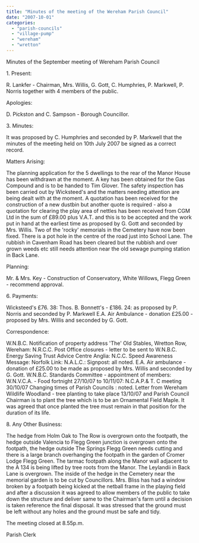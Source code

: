 ```yaml
---
title: "Minutes of the meeting of the Wereham Parish Council"
date: "2007-10-01"
categories: 
  - "parish-councils"
  - "village-pump"
  - "wereham"
  - "wretton"
---
```


Minutes of the September meeting of Wereham Parish Council

1\. Present:

R. Lankfer - Chairman, Mrs. Willis, G. Gott, C. Humphries, P. Markwell, P. Norris together with 4 members of the public.

Apologies:

D. Pickston and C. Sampson - Borough Councillor.

3\. Minutes:

It was proposed by C. Humphries and seconded by P. Markwell that the minutes of the meeting held on 10th July 2007 be signed as a correct record.

Matters Arising:

The planning application for the 5 dwellings to the rear of the Manor House has been withdrawn at the moment. A key has been obtained for the Gas Compound and is to be handed to Tim Glover. The safety inspection has been carried out by Wicksteed's and the matters needing attention are being dealt with at the moment. A quotation has been received for the construction of a new dustbin but another quote is required - also a quotation for clearing the play area of nettles has been received from CGM Ltd in the sum of £89.00 plus V.A.T. and this is to be accepted and the work put in hand at the earliest time as proposed by G. Gott and seconded by Mrs. Willis. Two of the 'rocky' memorials in the Cemetery have now been fixed. There is a pot hole in the centre of the road just into School Lane. The rubbish in Cavenham Road has been cleared but the rubbish and over grown weeds etc still needs attention near the old sewage pumping station in Back Lane.

Planning:

Mr. & Mrs. Key - Construction of Conservatory, White Willows, Flegg Green - recommend approval.

6\. Payments:

Wicksteed's £76. 38: Thos. B. Bonnett's - £186. 24: as proposed by P. Norris and seconded by P. Markwell E.A. Air Ambulance - donation £25.00 - proposed by Mrs. Willis and seconded by G. Gott.

Correspondence:

W.N.B.C. Notification of property address 'The' Old Stables, Wretton Row, Wereham: N.R.C.C. Post Office closures - letter to be sent to W.N.B.C. Energy Saving Trust Advice Centre Anglia: N.C.C. Speed Awareness Message: Norfolk Link: N.A.L.C.: Signpost: all noted. E.A. Air ambulance - donation of £25.00 to be made as proposed by Mrs. Willis and seconded by G. Gott. W.N.B.C. Standards Committee - appointment of members: W.N.V.C.A. - Food fortnight 27/10/07 to 10/11/07: N.C.A.P.& T. C meeting 30/10/07 Changing times of Parish Councils : noted. Letter from Wereham Wildlife Woodland - tree planting to take place 13/10/07 and Parish Council Chairman is to plant the tree which is to be an Ornamental Field Maple. It was agreed that once planted the tree must remain in that position for the duration of its life.

8\. Any Other Business:

The hedge from Holm Oak to The Row is overgrown onto the footpath, the hedge outside Valencia to Flegg Green junction is overgrown onto the footpath, the hedge outside The Springs Flegg Green needs cutting and there is a large branch overhanging the footpath in the garden of Cromer Lodge Flegg Green. The tarmac footpath along the Manor wall adjacent to the A 134 is being lifted by tree roots from the Manor. The Leylandii in Back Lane is overgrown. The inside of the hedge in the Cemetery near the memorial garden is to be cut by Councillors. Mrs. Bliss has had a window broken by a footpath being kicked at the netball frame in the playing field and after a discussion it was agreed to allow members of the public to take down the structure and deliver same to the Chairman's farm until a decision is taken reference the final disposal. It was stressed that the ground must be left without any holes and the ground must be safe and tidy.

The meeting closed at 8.55p.m.

Parish Clerk
